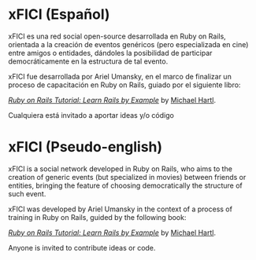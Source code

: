 # xFICI (Español)
xFICI es una red social open-source desarrollada en Ruby on Rails, orientada a la creación de eventos genéricos (pero especializada en cine) entre amigos o entidades, dándoles la posibilidad de participar democráticamente en la estructura de tal evento.

xFICI fue desarrollada por Ariel Umansky, en el marco de finalizar un proceso de capacitación en Ruby on Rails, guiado por el siguiente libro:

[*Ruby on Rails Tutorial: Learn Rails by Example*](http://railstutorial.org/)
by [Michael Hartl](http://michaelhartl.com/).

Cualquiera está invitado a aportar ideas y/o código

# xFICI (Pseudo-english)
xFICI is a social network developed in Ruby on Rails, who aims to the creation of generic events (but specialized in movies) between friends or entities, bringing the feature of choosing democratically the structure of such event.

xFICI was developed by Ariel Umansky in the context of a process of training in Ruby on Rails, guided by the following book:

[*Ruby on Rails Tutorial: Learn Rails by Example*](http://railstutorial.org/)
by [Michael Hartl](http://michaelhartl.com/).

Anyone is invited to contribute ideas or code.
